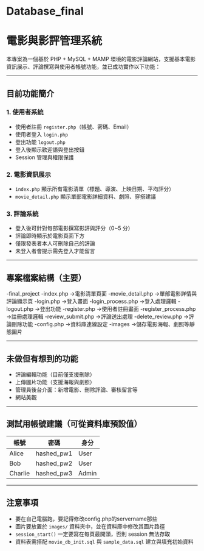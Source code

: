 # Database_final
# 電影與影評管理系統

本專案為一個基於 PHP + MySQL + MAMP 環境的電影評論網站，支援基本電影資訊展示、評論撰寫與使用者帳號功能，並已成功實作以下功能：

---

## 目前功能簡介

### 1. 使用者系統
- 使用者註冊 `register.php`（帳號、密碼、Email）
- 使用者登入 `login.php`
- 登出功能 `logout.php`
- 登入後顯示歡迎語與登出按鈕
- Session 管理與權限保護

### 2. 電影資訊展示
- `index.php` 顯示所有電影清單（標題、導演、上映日期、平均評分）
- `movie_detail.php` 顯示單部電影詳細資料、劇照、穿搭建議

### 3. 評論系統
- 登入後可針對每部電影撰寫影評與評分（0~5 分）
- 評論即時顯示於電影頁面下方
- 僅限發表者本人可刪除自己的評論
- 未登入者會提示需先登入才能留言

---

## 專案檔案結構（主要）

-final_project
-index.php               ->電影清單頁面
-movie_detail.php        ->單部電影詳情與評論顯示頁
-login.php               ->登入畫面
-login_process.php       ->登入處理邏輯
-logout.php              ->登出功能
-register.php            ->使用者註冊畫面
-register_process.php    ->註冊處理邏輯
-review_submit.php       ->評論送出處理
-delete_review.php       ->評論刪除功能
-config.php              ->資料庫連線設定
-images                  ->儲存電影海報、劇照等靜態圖片

---

## 未做但有想到的功能
- 評論編輯功能（目前僅支援刪除）
- 上傳圖片功能（支援海報與劇照）
- 管理員後台介面：新增電影、刪除評論、審核留言等
- 網站美觀

---

## 測試用帳號建議（可從資料庫預設值）

| 帳號 | 密碼 | 身分 |
|------|------|------|
| Alice | hashed_pw1 | User |
| Bob   | hashed_pw2 | User |
| Charlie | hashed_pw3 | Admin |

---

##  注意事項

- 要在自己電腦跑，要記得修改config.php的servername那些
- 圖片要放置於 `images/` 資料夾中，並在資料庫中修改其圖片路徑
- `session_start()` 一定要寫在每頁最開頭，否則 session 無法存取
- 資料表需搭配 `movie_db_init.sql` 與 `sample_data.sql` 建立與填充初始資料

